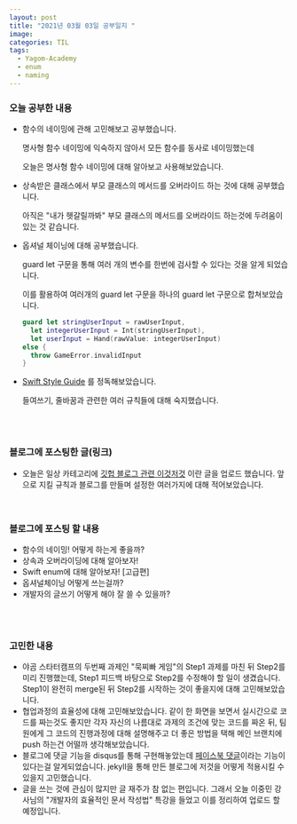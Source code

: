 ```yaml
---
layout: post
title: "2021년 03월 03일 공부일지 "
image:
categories: TIL
tags:
  - Yagom-Academy
  - enum
  - naming
---
```




### 오늘 공부한 내용

- 함수의 네이밍에 관해 고민해보고 공부했습니다.

  명사형 함수 네이밍에 익숙하지 않아서 모든 함수를 동사로 네이밍했는데

  오늘은 명사형 함수 네이밍에 대해 알아보고 사용해보았습니다.

- 상속받은 클래스에서 부모 클래스의 메서드를 오버라이드 하는 것에 대해 공부했습니다.

  아직은 "내가 헷갈릴까봐" 부모 클래스의 메서드를 오버라이드 하는것에 두려움이 있는 것 같습니다.

- 옵셔널 체이닝에 대해 공부했습니다.

  guard let 구문을 통해 여러 개의 변수를 한번에 검사할 수 있다는 것을 알게 되었습니다. 

  이를 활용하여 여러개의 guard let 구문을 하나의 guard let 구문으로 합쳐보았습니다.

  ```swift
  guard let stringUserInput = rawUserInput,
  	let integerUserInput = Int(stringUserInput),
  	let userInput = Hand(rawValue: integerUserInput)
  else {
  	throw GameError.invalidInput
  }
  ```

- [Swift Style Guide](https://awesomeopensource.com/project/StyleShare/swift-style-guide#%EC%A4%84%EB%B0%94%EA%BF%88) 를 정독해보았습니다. 

  들여쓰기, 줄바꿈과 관련한 여러 규칙들에 대해 숙지했습니다.

<br/><br/>

### 블로그에 포스팅한 글(링크)

- 오늘은 일상 카테고리에 [깃헙 블로그 관련 이것저것](https://neph3779.github.io/%EC%9D%BC%EC%83%81/%EB%B8%94%EB%A1%9C%EA%B7%B8-%EA%B4%80%EB%A0%A8-%EC%9E%A1%EB%8B%A4%ED%95%9C-%EB%82%B4%EC%9A%A9%EB%93%A4/) 이란 글을 업로드 했습니다. 앞으로 지킬 규칙과 블로그를 만들며 설정한 여러가지에 대해 적어보았습니다.
<br/><br/><br/>
### 블로그에 포스팅 할 내용

- 함수의 네이밍! 어떻게 하는게 좋을까?
- 상속과 오버라이딩에 대해 알아보자!
- Swift enum에 대해 알아보자! [고급편]
- 옵셔널체이닝 어떻게 쓰는걸까?
- 개발자의 글쓰기 어떻게 해야 잘 쓸 수 있을까?


<br/><br/>
### 고민한 내용

- 야곰 스타터캠프의 두번째 과제인 "묵찌빠 게임"의 Step1 과제를 마친 뒤 Step2를 미리 진행했는데, Step1 피드백 바탕으로 Step2를 수정해야 할 일이 생겼습니다. Step1이 완전히 merge된 뒤 Step2를 시작하는 것이 좋을지에 대해 고민해보았습니다.
- 협업과정의 효율성에 대해 고민해보았습니다. 같이 한 화면을 보면서 실시간으로 코드를 짜는것도 좋지만 각자 자신의 나름대로 과제의 조건에 맞는 코드를 짜온 뒤, 팀원에게 그 코드의 진행과정에 대해 설명해주고 더 좋은 방법을 택해 메인 브랜치에 push 하는건 어떨까 생각해보았습니다. 
- 블로그에 댓글 기능을 disqus를 통해 구현해놓았는데 [페이스북 댓글](https://developers.facebook.com/docs/plugins/comments/)이라는 기능이 있다는걸 알게되었습니다. jekyll을 통해 만든 블로그에 저것을 어떻게 적용시킬 수 있을지 고민했습니다.
- 글을 쓰는 것에 관심이 많지만 글 재주가 참 없는 편입니다. 그래서 오늘 이중민 강사님의 "개발자의 효율적인 문서 작성법" 특강을 들었고 이를 정리하여 업로드 할 예정입니다.